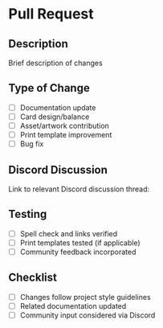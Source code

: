 # Pull Request

## Description
Brief description of changes

## Type of Change
- [ ] Documentation update
- [ ] Card design/balance
- [ ] Asset/artwork contribution
- [ ] Print template improvement
- [ ] Bug fix

## Discord Discussion
Link to relevant Discord discussion thread: 

## Testing
- [ ] Spell check and links verified
- [ ] Print templates tested (if applicable)
- [ ] Community feedback incorporated

## Checklist
- [ ] Changes follow project style guidelines
- [ ] Related documentation updated
- [ ] Community input considered via Discord